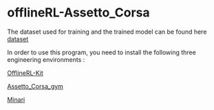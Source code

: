 # offlineRL-Assetto_Corsa
The dataset used for training and the trained model can be found here [dataset](https://huggingface.co/datasets/Mengst/offlineRL-Assetto_Corsa/tree/main)

In order to use this program, you need to install the following three engineering environments :

[OfflineRL-Kit](https://github.com/yihaosun1124/OfflineRL-Kit)

[Assetto_Corsa_gym](https://github.com/dasGringuen/assetto_corsa_gym)

[Minari](https://github.com/Farama-Foundation/Minari)
